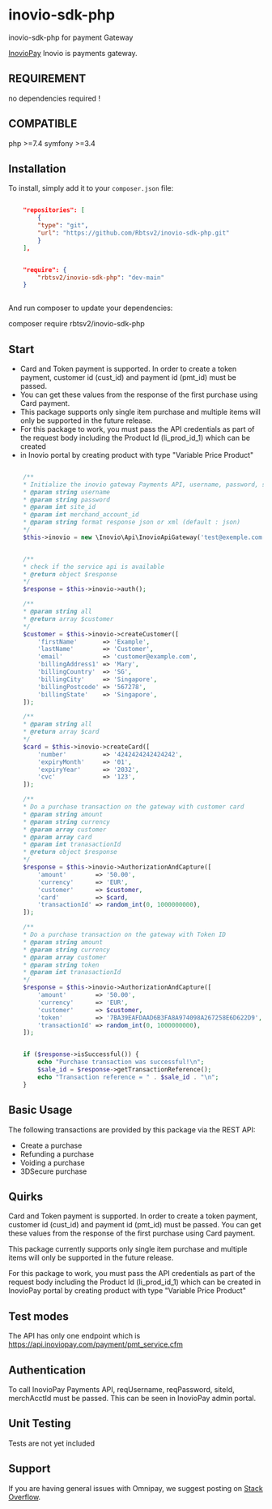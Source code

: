 
# inovio-sdk-php
inovio-sdk-php for payment Gateway

[InovioPay](https://www.inoviopay.com/) Inovio is payments gateway.

## REQUIREMENT

no dependencies required ! 

## COMPATIBLE

php >=7.4
symfony >=3.4

## Installation

To install, simply add it to your `composer.json` file:

```json

    "repositories": [
        {
        "type": "git",
        "url": "https://github.com/Rbtsv2/inovio-sdk-php.git"
        }
    ],

```

```json

    "require": {
        "rbtsv2/inovio-sdk-php": "dev-main"
    }
    
```

And run composer to update your dependencies:

composer require rbtsv2/inovio-sdk-php

## Start

 * Card and Token payment is supported. In order to create a token payment, customer id (cust_id) and payment id (pmt_id) must be passed.
 * You can get these values from the response of the first purchase using Card payment.
 * This package supports only single item purchase and multiple items will only be supported in the future release.
 * For this package to work, you must pass the API credentials as part of the request body including the Product Id (li_prod_id_1) which can be created
 * in Inovio portal by creating product with type "Variable Price Product"

```php

    /**
    * Initialize the inovio gateway Payments API, username, password, site_Id, merchand_account_id must be passed.
    * @param string username
    * @param string password
    * @param int site_id
    * @param int merchand_account_id
    * @param string format response json or xml (default : json) 
    */
    $this->inovio = new \Inovio\Api\InovioApiGateway('test@exemple.com', 'password', 1, 10, 'json');


    /**
    * check if the service api is available
    * @return object $response
    */   
    $response = $this->inovio->auth();

    /**
    * @param string all 
    * @return array $customer
    */
    $customer = $this->inovio->createCustomer([
        'firstName'       => 'Example',
        'lastName'        => 'Customer',
        'email'           => 'customer@example.com',
        'billingAddress1' => 'Mary',
        'billingCountry'  => 'SG',
        'billingCity'     => 'Singapore',
        'billingPostcode' => '567278',
        'billingState'    => 'Singapore',
    ]);

    /**
    * @param string all
    * @return array $card
    */
    $card = $this->inovio->createCard([
        'number'          => '4242424242424242',
        'expiryMonth'     => '01',
        'expiryYear'      => '2032',
        'cvc'             => '123',
    ]);

    /**
    * Do a purchase transaction on the gateway with customer card
    * @param string amount
    * @param string currency
    * @param array customer
    * @param array card
    * @param int tranasactionId
    * @return object $response
    */
    $response = $this->inovio->AuthorizationAndCapture([
        'amount'        => '50.00',
        'currency'      => 'EUR',
        'customer'      => $customer,
        'card'          => $card,
        'transactionId' => random_int(0, 1000000000),
    ]);

    /**
    * Do a purchase transaction on the gateway with Token ID
    * @param string amount
    * @param string currency
    * @param array customer
    * @param string token
    * @param int tranasactionId
    */
    $response = $this->inovio->AuthorizationAndCapture([
        'amount'        => '50.00',
        'currency'      => 'EUR',
        'customer'      => $customer,
        'token'         => '7BA39EAFDAAD6B3FA8A974098A267258E6D622D9',
        'transactionId' => random_int(0, 1000000000),
    ]);


    if ($response->isSuccessful()) {
        echo "Purchase transaction was successful!\n";
        $sale_id = $response->getTransactionReference();
        echo "Transaction reference = " . $sale_id . "\n";
    }

```

## Basic Usage

The following transactions are provided by this package via the REST API:

* Create a purchase
* Refunding a purchase
* Voiding a purchase
* 3DSecure purchase


## Quirks

Card and Token payment is supported. 
In order to create a token payment, customer id (cust_id) and payment id (pmt_id) must be passed.
You can get these values from the response of the first purchase using Card payment.

This package currently supports only single item purchase and multiple items will only be supported in the future release.

For this package to work, you must pass the API credentials as part of the request body including the Product Id (li_prod_id_1) which can be created
in InovioPay portal by creating product with type "Variable Price Product"

## Test modes

The API has only one endpoint which is https://api.inoviopay.com/payment/pmt_service.cfm

## Authentication

To call InovioPay Payments API, reqUsername, reqPassword, siteId, merchAcctId must be passed.
This can be seen in InovioPay admin portal.

## Unit Testing

Tests are not yet included

## Support

If you are having general issues with Omnipay, we suggest posting on
[Stack Overflow](http://stackoverflow.com/).



